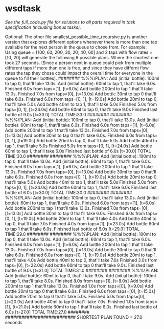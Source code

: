 # wsdtask

*See the full_code.py file for solutions to all parts required in task specification (including bonus tasks).*

Optional:
The other file smallest_possible_time_recursive.py is another version that explores different options whenever there is more than one tap available for the next person in the queue to chose from.
For example:
Using queue = [100, 60, 200, 30, 20, 40, 60] and 2 taps with flow rates = [10, 20] will generate the following 6 possible plans.
Where the shortest one took 27 seconds. (Since a person next in queue could pick from multiple different taps if more than one is free, and since they have differnt flow rates the tap they chose could impact the overall time for everyone in the queue to fill their bottles).
########
\%\%\%\PLAN: 
Add (initial bottle): 100ml to tap 0, that'll take 13.0s.
Add (initial bottle): 60ml to tap 1, that'll take 6.0s.
Finished 6.0s from taps=[1], [t=6.0s]
Add bottle 200ml to tap 1 that'll take 13.0s.
Finished 7.0s from taps=[0], [t=13.0s]
Add bottle 30ml to tap 0 that'll take 6.0s.
Finished 6.0s from taps=[0, 1], [t=19.0s]
Add bottle 20ml to tap 0, that'll take 5.0s
Add bottle 40ml to tap 1, that'll take 5.0s
Finished 5.0s from taps=[0, 1], [t=24.0s]
Add bottle 60ml to tap 0, that'll take 9.0s
Finished last bottle of 9.0s [t=33.0]
 TOTAL TIME:33.0
########
########
\%\%\%\PLAN: 
Add (initial bottle): 100ml to tap 0, that'll take 13.0s.
Add (initial bottle): 60ml to tap 1, that'll take 6.0s.
Finished 6.0s from taps=[1], [t=6.0s]
Add bottle 200ml to tap 1 that'll take 13.0s.
Finished 7.0s from taps=[0], [t=13.0s]
Add bottle 30ml to tap 0 that'll take 6.0s.
Finished 6.0s from taps=[0, 1], [t=19.0s]
Add bottle 20ml to tap 0, that'll take 5.0s
Add bottle 40ml to tap 1, that'll take 5.0s
Finished 5.0s from taps=[0, 1], [t=24.0s]
Add bottle 60ml to tap 1, that'll take 6.0s
Finished last bottle of 6.0s [t=30.0]
 TOTAL TIME:30.0
########
########
\%\%\%\PLAN: 
Add (initial bottle): 100ml to tap 0, that'll take 13.0s.
Add (initial bottle): 60ml to tap 1, that'll take 6.0s.
Finished 6.0s from taps=[1], [t=6.0s]
Add bottle 200ml to tap 1 that'll take 13.0s.
Finished 7.0s from taps=[0], [t=13.0s]
Add bottle 30ml to tap 0 that'll take 6.0s.
Finished 6.0s from taps=[0, 1], [t=19.0s]
Add bottle 20ml to tap 0, that'll take 5.0s
Add bottle 40ml to tap 1, that'll take 5.0s
Finished 5.0s from taps=[0, 1], [t=24.0s]
Add bottle 60ml to tap 1, that'll take 6.0s
Finished last bottle of 6.0s [t=30.0]
 TOTAL TIME:30.0
########
########
\%\%\%\PLAN: 
Add (initial bottle): 100ml to tap 0, that'll take 13.0s.
Add (initial bottle): 60ml to tap 1, that'll take 6.0s.
Finished 6.0s from taps=[1], [t=6.0s]
Add bottle 200ml to tap 1 that'll take 13.0s.
Finished 7.0s from taps=[0], [t=13.0s]
Add bottle 30ml to tap 0 that'll take 6.0s.
Finished 6.0s from taps=[0, 1], [t=19.0s]
Add bottle 20ml to tap 1, that'll take 4.0s
Add bottle 40ml to tap 0, that'll take 7.0s
Finished 4.0s from taps=[1], [t=23.0s]
Add bottle 60ml to tap 1 that'll take 6.0s.
Finished last bottle of 6.0s [t=29.0]
 TOTAL TIME:29.0
########
########
\%\%\%\PLAN: 
Add (initial bottle): 100ml to tap 0, that'll take 13.0s.
Add (initial bottle): 60ml to tap 1, that'll take 6.0s.
Finished 6.0s from taps=[1], [t=6.0s]
Add bottle 200ml to tap 1 that'll take 13.0s.
Finished 7.0s from taps=[0], [t=13.0s]
Add bottle 30ml to tap 0 that'll take 6.0s.
Finished 6.0s from taps=[0, 1], [t=19.0s]
Add bottle 20ml to tap 1, that'll take 4.0s
Add bottle 40ml to tap 0, that'll take 7.0s
Finished 3.0s from taps=[0], [t=22.0s]
Add bottle 60ml to tap 0 that'll take 9.0s.
Finished last bottle of 9.0s [t=31.0]
 TOTAL TIME:31.0
########
########
\%\%\%\PLAN: 
Add (initial bottle): 60ml to tap 0, that'll take 9.0s.
Add (initial bottle): 100ml to tap 1, that'll take 8.0s.
Finished 8.0s from taps=[1], [t=8.0s]
Add bottle 200ml to tap 1 that'll take 13.0s.
Finished 1.0s from taps=[0], [t=9.0s]
Add bottle 30ml to tap 0 that'll take 6.0s.
Finished 6.0s from taps=[0], [t=15.0s]
Add bottle 20ml to tap 0 that'll take 5.0s.
Finished 5.0s from taps=[0], [t=20.0s]
Add bottle 40ml to tap 0 that'll take 7.0s.
Finished 1.0s from taps=[1], [t=21.0s]
Add bottle 60ml to tap 1 that'll take 6.0s.
Finished last bottle of 6.0s [t=27.0]
 TOTAL TIME:27.0
########
########################## SHORTEST PLAN FOUND = 27.0 seconds
